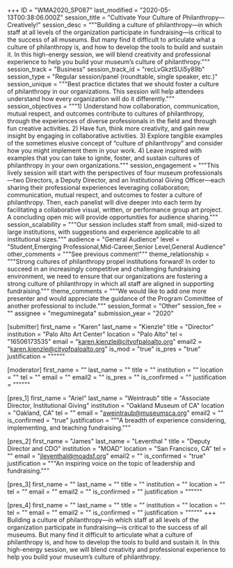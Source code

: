 +++
ID = "WMA2020_SP087"
last_modified = "2020-05-13T00:38:06.000Z"
session_title = "Cultivate Your Culture of Philanthropy—Creatively!"
session_desc = """Building a culture of philanthropy—in which staff at all levels of the organization participate in fundraising—is critical to the success of all museums. But many find it difficult to articulate what a culture of philanthropy is, and how to develop the tools to build and sustain it. In this high-energy session, we will blend creativity and professional experience to help you build your museum’s culture of philanthropy."""
session_track = "Business"
session_track_id = "recLvGkztSUi5y89b"
session_type = "Regular session/panel (roundtable, single speaker, etc.)"
session_unique = """Best practice dictates that we should foster a culture of philanthropy in our organizations. This session will help attendees understand how every organization will do it differently."""
session_objectives = """1) Understand how collaboration, communication, mutual respect, and outcomes contribute to cultures of philanthropy, through the experiences of diverse professionals in the field and through fun creative activities.  2) Have fun, think more creativity, and gain new insight by engaging in collaborative activities.  3) Explore tangible examples of the sometimes elusive concept of “culture of philanthropy” and consider how you might implement them in your work. 4) Leave inspired with examples that you can take to ignite, foster, and sustain cultures of philanthropy in your own organizations."""
session_engagement = """This lively session will start with the perspectives of four museum professionals—two Directors, a Deputy Director, and an Institutional Giving Officer—each sharing their professional experiences leveraging collaboration; communication, mutual respect, and outcomes to foster a culture of philanthropy. Then, each panelist will dive deeper into each term by facilitating a collaborative visual, written, or performance group art project. A concluding open mic will provide opportunities for audience sharing."""
session_scalability = """Our session includes staff from small, mid-sized to large institutions, with suggestions and experience applicable to all institutional sizes."""
audience = "General Audience"
level = "Student,Emerging Professional,Mid-Career,Senior Level,General Audience"
other_comments = """See previous comment!"""
theme_relationship = """Strong cultures of philanthropy propel institutions forward! In order to succeed in an increasingly competitive and challenging fundraising environment, we need to ensure that our organizations are fostering a strong culture of philanthropy in which all staff are aligned in supporting fundraising."""
theme_comments = """We would like to add one more presenter and would appreciate the guidance of the Program Committee of another professional to include."""
session_format = "Other"
session_fee = ""
assignee = "meguminegata"
submission_year = "2020"

[submitter]
first_name = "Karen"
last_name = "Kienzle"
title = "Director"
institution = "Palo Alto Art Center"
location = "Palo Alto"
tel = "16506173535"
email = "karen.kienzle@cityofpaloalto.org"
email2 = "karen.kienzle@cityofpaloalto.org"
is_mod = "true"
is_pres = "true"
justification = """"""

[moderator]
first_name = ""
last_name = ""
title = ""
institution = ""
location = ""
tel = ""
email = ""
email2 = ""
is_pres = ""
is_confirmed = ""
justification = """"""

[pres_1]
first_name = "Ariel"
last_name = "Weintraub"
title = "Associate Director, Institutional Giving"
institution = "Oakland Museum of CA"
location = "Oakland, CA"
tel = ""
email = "aweintraub@museumsca.org"
email2 = ""
is_confirmed = "true"
justification = """A breadth of experience considering, implementing, and teaching fundraising."""

[pres_2]
first_name = "James"
last_name = "Leventhal "
title = "Deputy Director and CDO"
institution = "MOAD"
location = "San Francisco, CA"
tel = ""
email = "jleventhal@moadsf.org"
email2 = ""
is_confirmed = "true"
justification = """An inspiring voice on the topic of leadership and fundraising."""

[pres_3]
first_name = ""
last_name = ""
title = ""
institution = ""
location = ""
tel = ""
email = ""
email2 = ""
is_confirmed = ""
justification = """"""

[pres_4]
first_name = ""
last_name = ""
title = ""
institution = ""
location = ""
tel = ""
email = ""
email2 = ""
is_confirmed = ""
justification = """"""
+++
Building a culture of philanthropy—in which staff at all levels of the organization participate in fundraising—is critical to the success of all museums. But many find it difficult to articulate what a culture of philanthropy is, and how to develop the tools to build and sustain it. In this high-energy session, we will blend creativity and professional experience to help you build your museum’s culture of philanthropy.